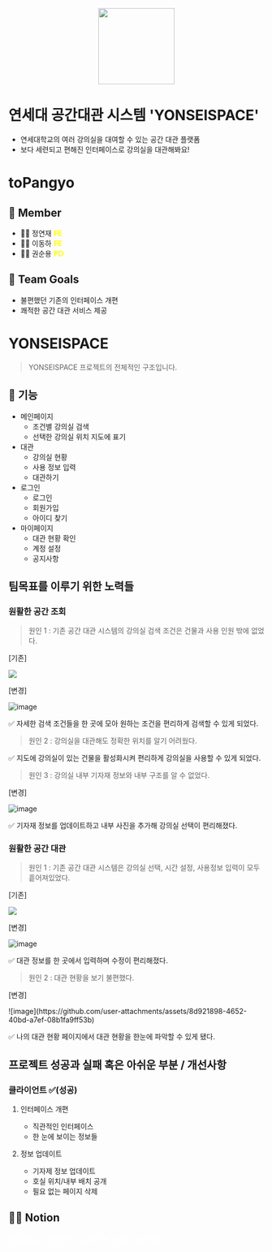 <p align="center">
    <img src="./client/public/images/logo/DSG_logo.png" width="150px" />
</p>

# 연세대 공간대관 시스템 'YONSEISPACE'
- 연세대학교의 여러 강의실을 대여할 수 있는 공간 대관 플랫폼
- 보다 세련되고 편해진 인터페이스로 강의실을 대관해봐요!

# toPangyo
## 💫 Member
- 💁🏻 정연재 <strong style="color : yellow;">FE</strong>
- 💁🏻 이동하 <strong style="color : yellow;">FE</strong>
- 💁🏻 권순용 <strong style="color : yellow;">PD</strong>

## 💫 Team Goals
- 불편했던 기존의 인터페이스 개편
- 쾌적한 공간 대관 서비스 제공

# YONSEISPACE
> YONSEISPACE 프로젝트의 전체적인 구조입니다.
## 📄 기능
- 메인페이지
    - 조건별 강의실 검색
    - 선택한 강의실 위치 지도에 표기
- 대관
    - 강의실 현황
    - 사용 정보 입력
    - 대관하기
- 로그인
    - 로그인
    - 회원가입
    - 아이디 찾기
- 마이페이지
    - 대관 현황 확인
    - 계정 설정
    - 공지사항


## 팀목표를 이루기 위한 노력들

### 원활한 공간 조회
> 원인 1 : 기존 공간 대관 시스템의 강의실 검색 조건은 건물과 사용 인원 밖에 없었다.

<p>[기존]</p>

<img src="https://search.pstatic.net/common/?src=http%3A%2F%2Fblogfiles.naver.net%2F20141209_18%2Fyonseiblog_1418102514716e7W9u_JPEG%2F%25BF%25AC%25BC%25BC%25B4%25EB_%25B0%25F8%25B0%25A3%25B4%25EB%25B0%25FC%25BD%25C3%25BD%25BA%25C5%25DB_4.png&type=sc960_832">


<p>[변경]</p>

![image](https://github.com/user-attachments/assets/56ca1305-2f41-4f2e-b6b0-59eeb6c6e511)

✅ 자세한 검색 조건들을 한 곳에 모아 원하는 조건을 편리하게 검색할 수 있게 되었다.

> 원인 2 : 강의실을 대관해도 정확한 위치를 알기 어려웠다.
<p>✅ 지도에 강의실이 있는 건물을 활성화시켜 편리하게 강의실을 사용할 수 있게 되었다.</p>

> 원인 3 : 강의실 내부 기자재 정보와 내부 구조를 알 수 없었다.

<p>[변경]</p>

![image](https://github.com/user-attachments/assets/4905090c-c83b-4814-a867-80ab55d97f75)

<p>✅ 기자재 정보를 업데이트하고 내부 사진을 추가해 강의실 선택이 편리해졌다.</p>



### 원활한 공간 대관
> 원인 1 : 기존 공간 대관 시스템은 강의실 선택, 시간 설정, 사용정보 입력이 모두 흩어져있었다.

<p>[기존]</p>

<img src="https://search.pstatic.net/common/?src=http%3A%2F%2Fblogfiles.naver.net%2F20141209_18%2Fyonseiblog_1418102514716e7W9u_JPEG%2F%25BF%25AC%25BC%25BC%25B4%25EB_%25B0%25F8%25B0%25A3%25B4%25EB%25B0%25FC%25BD%25C3%25BD%25BA%25C5%25DB_4.png&type=sc960_832">


<p>[변경]</p>

![image](https://github.com/user-attachments/assets/9e8b3008-1e32-45f9-b914-d62100f98a44)

✅ 대관 정보를 한 곳에서 입력하며 수정이 편리해졌다.

> 원인 2 : 대관 현황을 보기 불편했다.

<p>[변경]</p>
![image](https://github.com/user-attachments/assets/8d921898-4652-40bd-a7ef-08b1fa9ff53b)

<p>✅ 나의 대관 현황 페이지에서 대관 현황을 한눈에 파악할 수 있게 됐다.</p>



## 프로젝트 성공과 실패 혹은 아쉬운 부분 / 개선사항
### 클라이언트 ✅(성공)
1. 인터페이스 개편
    - 직관적인 인터페이스
    - 한 눈에 보이는 정보들
    
2. 정보 업데이트
    - 기자제 정보 업데이트
    - 호실 위치/내부 배치 공개
    - 필요 없는 페이지 삭제


## 🏃🏻 Notion
<a href="https://devcamp.notion.site/toPangyo-3535f9f859ca4bbbb71cc4a89dcd694f" style="text-decoration : none; font-size:20px; color : white;">팀원들과 열심히 노력한 흔적 보러가기!</a>


